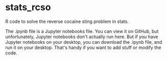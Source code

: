 # stats_rcso

R code to solve the reverse cocaine sting problem in stats.

The .ipynb file is a Jupyter notebooks file. You can view it on GitHub, but unfortunately, Jupyter notebooks don't actually run here. But if you have Jupyter notebooks on your desktop, you can download the .ipynb file, and run it on your desktop. That's handy if you want to add stuff or modify the code.
